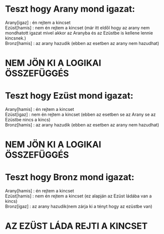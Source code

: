 # Teszt hogy Arany mond igazat:
Arany[igaz] : én rejtem a kincset<br>
Ezüst[hamis] : nem én rejtem a kincset (már itt eldől hogy az arany nem mondhatott igazat mivel akkor az Aranyba és az Ezüstbe is kellene lennie kincsnek.)<br>
Bronz[hamis] : az arany hazudik (ebben az esetben az arany nem hazudhat)<br>
# NEM JÖN KI A LOGIKAI ÖSSZEFÜGGÉS
# Teszt hogy Ezüst mond igazat:
Arany[hamis] : én rejtem a kincset <br>
Ezüst[igaz] : nem én rejtem a kincset (ebben az esetben se az Arany se az Ezüstbe nincs a kincs)<br>
Bronz[hamis] : az arany hazudik (ebben az esetben az arany nem hazudhat)<br>
# NEM JÖN KI A LOGIKAI ÖSSZEFÜGGÉS
# Teszt hogy Bronz mond igazat:
Arany[hamis] : én rejtem a kincset<br>
Ezüst[hamis] : nem én rejtem a kincset (ez alapján az Ezüst ládába van a kincs)<br>
Bronz[igaz] : az arany hazudik(nem zárja ki a tényt hogy az ezüstbe van)<br>
# AZ EZÜST LÁDA REJTI A KINCSET

